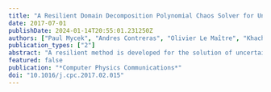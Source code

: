 ```yaml
---
title: "A Resilient Domain Decomposition Polynomial Chaos Solver for Uncertain Elliptic PDEs"
date: 2017-07-01
publishDate: 2024-01-14T20:55:01.231250Z
authors: ["Paul Mycek", "Andres Contreras", "Olivier Le Maı̂tre", "Khachik Sargsyan", "Francesco Rizzi", "Karla Morris", "Cosmin Safta", "Bert Debusschere", "Omar Knio"]
publication_types: ["2"]
abstract: "A resilient method is developed for the solution of uncertain elliptic PDEs on extreme scale platforms. The method is based on a hybrid domain decomposition, polynomial chaos (PC) framework that is designed to address soft faults. Specifically, parallel and independent solves of multiple deterministic local problems are used to define PC representations of local Dirichlet boundary-to-boundary maps that are used to reconstruct the global solution. A LAD-lasso type regression is developed for this purpose. The performance of the resulting algorithm is tested on an elliptic equation with an uncertain diffusivity field. Different test cases are considered in order to analyze the impacts of correlation structure of the uncertain diffusivity field, the stochastic resolution, as well as the probability of soft faults. In particular, the computations demonstrate that, provided sufficiently many samples are generated, the method effectively overcomes the occurrence of soft faults."
featured: false
publication: "*Computer Physics Communications*"
doi: "10.1016/j.cpc.2017.02.015"
---
```


